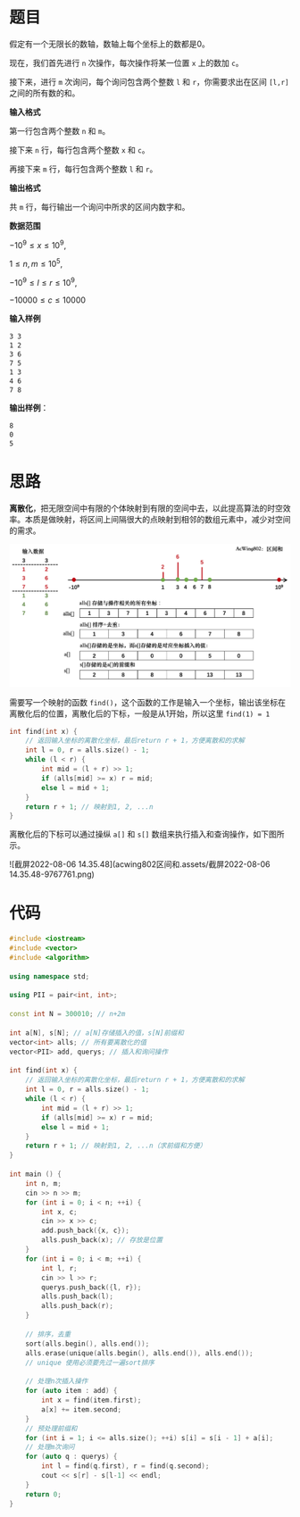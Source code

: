 # 题目

假定有一个无限长的数轴，数轴上每个坐标上的数都是$0$。

现在，我们首先进行 `n` 次操作，每次操作将某一位置 `x` 上的数加 `c`。

接下来，进行 `m` 次询问，每个询问包含两个整数 `l` 和 `r`，你需要求出在区间 `[l,r]` 之间的所有数的和。

**输入格式**

第一行包含两个整数 `n` 和 `m`。

接下来 `n` 行，每行包含两个整数 `x` 和 `c`。

再接下来 `m` 行，每行包含两个整数 `l` 和 `r`。

**输出格式**

共 `m` 行，每行输出一个询问中所求的区间内数字和。

**数据范围**

$-10^9 \leq x \leq 10^9,$

$1\leq n, m \leq 10^5,$

$-10^9 \leq l \leq r \leq 10^9,$

$-10000 \leq c \leq 10000$

**输入样例**

```
3 3
1 2
3 6
7 5
1 3
4 6
7 8
```

**输出样例**：

```
8
0
5
```

# 思路

**离散化**，把无限空间中有限的个体映射到有限的空间中去，以此提高算法的时空效率。本质是做映射，将区间上间隔很大的点映射到相邻的数组元素中，减少对空间的需求。

<img src="acwing802区间和.assets/802区间和.png" alt="802区间和" style="zoom:50%;" />

需要写一个映射的函数 `find()`，这个函数的工作是输入一个坐标，输出该坐标在离散化后的位置，离散化后的下标，一般是从1开始，所以这里 `find(1) = 1`

```cpp
int find(int x) {
    // 返回输入坐标的离散化坐标，最后return r + 1，方便离散和的求解
    int l = 0, r = alls.size() - 1;
    while (l < r) {
        int mid = (l + r) >> 1;
        if (alls[mid] >= x) r = mid;
        else l = mid + 1;
    }
    return r + 1; // 映射到1, 2, ...n
}
```

离散化后的下标可以通过操纵 `a[]` 和 `s[]` 数组来执行插入和查询操作，如下图所示。

![截屏2022-08-06 14.35.48](acwing802区间和.assets/截屏2022-08-06 14.35.48-9767761.png)

# 代码

```cpp
#include <iostream>
#include <vector>
#include <algorithm>

using namespace std;

using PII = pair<int, int>;

const int N = 300010; // n+2m

int a[N], s[N]; // a[N]存储插入的值，s[N]前缀和
vector<int> alls; // 所有要离散化的值
vector<PII> add, querys; // 插入和询问操作

int find(int x) {
    // 返回输入坐标的离散化坐标，最后return r + 1，方便离散和的求解
    int l = 0, r = alls.size() - 1;
    while (l < r) {
        int mid = (l + r) >> 1;
        if (alls[mid] >= x) r = mid;
        else l = mid + 1;
    }
    return r + 1; // 映射到1, 2, ...n（求前缀和方便）
}

int main () {
    int n, m;
    cin >> n >> m;
    for (int i = 0; i < n; ++i) {
        int x, c;
        cin >> x >> c;
        add.push_back({x, c});
        alls.push_back(x); // 存放是位置
    }
    for (int i = 0; i < m; ++i) {
        int l, r;
        cin >> l >> r;
        querys.push_back({l, r});
        alls.push_back(l);
        alls.push_back(r);
    }
    
    // 排序，去重
    sort(alls.begin(), alls.end());
    alls.erase(unique(alls.begin(), alls.end()), alls.end());
    // unique 使用必须要先过一遍sort排序
    
    // 处理n次插入操作
    for (auto item : add) {
        int x = find(item.first);
        a[x] += item.second;
    }
    // 预处理前缀和
    for (int i = 1; i <= alls.size(); ++i) s[i] = s[i - 1] + a[i];
   	// 处理m次询问
    for (auto q : querys) {
        int l = find(q.first), r = find(q.second);
        cout << s[r] - s[l-1] << endl;
    }
    return 0;
}
```

